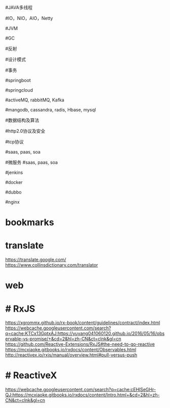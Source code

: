 #JAVA多线程

#IO，NIO，AIO，Netty

#JVM

#GC

#反射

#设计模式

#事务

#springboot

#springcloud

#activeMQ, rabbitMQ, Kafka

#mangodb, cassandra, radis, Hbase, mysql

#数据结构及算法

#http2.0协议及安全

#tcp协议

#saas, paas, soa

#微服务
#saas, paas, soa

#jenkins

#docker

#dubbo

#nginx

# bookmarks
# translate  
https://translate.google.com/  
https://www.collinsdictionary.com/translator  

# web  
# # RxJS  
https://xgrommx.github.io/rx-book/content/guidelines/contract/index.html  
https://webcache.googleusercontent.com/search?q=cache:KTCx13GptxAJ:https://yuyang041060120.github.io/2016/05/16/observable-vs-promise/+&cd=2&hl=zh-CN&ct=clnk&gl=cn  
https://github.com/Reactive-Extensions/RxJS#the-need-to-go-reactive  
https://mcxiaoke.gitbooks.io/rxdocs/content/Observables.html   
http://reactivex.io/rxjs/manual/overview.html#pull-versus-push  
# # ReactiveX
https://webcache.googleusercontent.com/search?q=cache:cEHlSeGHr-QJ:https://mcxiaoke.gitbooks.io/rxdocs/content/Intro.html+&cd=2&hl=zh-CN&ct=clnk&gl=cn  
